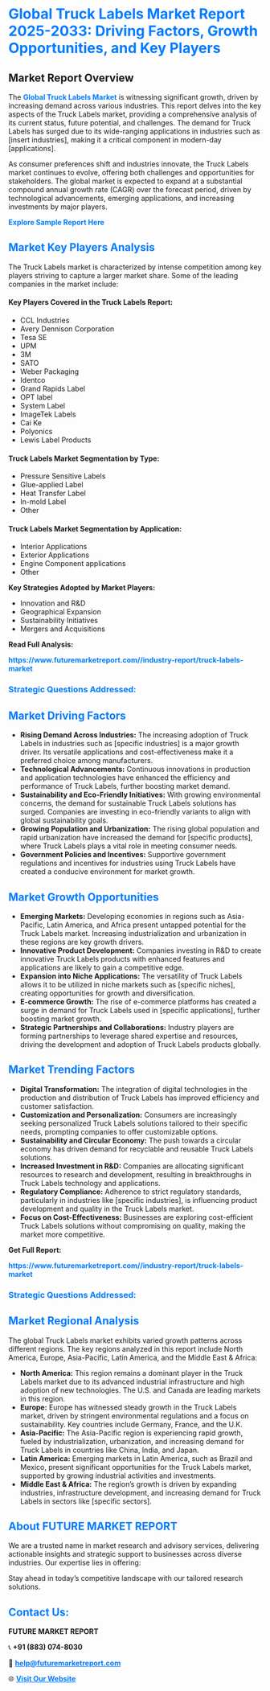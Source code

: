 <h1 style="color: #007BFF;">Global Truck Labels Market Report 2025-2033: Driving Factors, Growth Opportunities, and Key Players</h1>

<section id="overview">
<h2>Market Report Overview</h2>
<p>The <a href="https://www.futuremarketreport.com//industry-report/truck-labels-market" style="color: #007BFF; text-decoration: none;"><strong>Global Truck Labels Market</strong></a> is witnessing significant growth, driven by increasing demand across various industries. This report delves into the key aspects of the Truck Labels market, providing a comprehensive analysis of its current status, future potential, and challenges. The demand for Truck Labels has surged due to its wide-ranging applications in industries such as [insert industries], making it a critical component in modern-day [applications].</p>
<p>As consumer preferences shift and industries innovate, the Truck Labels market continues to evolve, offering both challenges and opportunities for stakeholders. The global market is expected to expand at a substantial compound annual growth rate (CAGR) over the forecast period, driven by technological advancements, emerging applications, and increasing investments by major players.</p>
</section>

<section id="overview">
<p><a href="https://www.futuremarketreport.com//request-sample/reportId=48538" style="color: #007BFF; text-decoration: none;"><strong>Explore Sample Report Here</strong></a></p>
</section>

<section id="key-players">
<h2 style="color: #007BFF;">Market Key Players Analysis</h2>
<p>The Truck Labels market is characterized by intense competition among key players striving to capture a larger market share. Some of the leading companies in the market include:</p>
<h4>Key Players Covered in the Truck Labels Report:</h4>
<ul><li>CCL Industries</li><li>Avery Dennison Corporation</li><li>Tesa SE</li><li>UPM</li><li>3M</li><li>SATO</li><li>Weber Packaging</li><li>Identco</li><li>Grand Rapids Label</li><li>OPT label</li><li>System Label</li><li>ImageTek Labels</li><li>Cai Ke</li><li>Polyonics</li><li>Lewis Label Products</li></ul>
<h4>Truck Labels Market Segmentation by Type:</h4>
<ul><li>Pressure Sensitive Labels</li><li>Glue-applied Label</li><li>Heat Transfer Label</li><li>In-mold Label</li><li>Other</li></ul>

<h4>Truck Labels Market Segmentation by Application:</h4>
<ul><li>Interior Applications</li><li>Exterior Applications</li><li>Engine Component applications</li><li>Other</li></ul>
<p><strong>Key Strategies Adopted by Market Players:</strong></p>
<ul>
<li>Innovation and R&D</li>
<li>Geographical Expansion</li>
<li>Sustainability Initiatives</li>
<li>Mergers and Acquisitions</li>
</ul>
</section>

<section>
<p><strong>Read Full Analysis: </strong></p><a href="https://www.futuremarketreport.com//industry-report/truck-labels-market" style="color: #007BFF; text-decoration: none;"><strong>https://www.futuremarketreport.com//industry-report/truck-labels-market</strong></a>
<h3 style="color: #007BFF;">Strategic Questions Addressed:</h3>
</section>

<section id="driving-factors">
<h2 style="color: #007BFF;">Market Driving Factors</h2>
<ul>
<li><strong>Rising Demand Across Industries:</strong> The increasing adoption of Truck Labels in industries such as [specific industries] is a major growth driver. Its versatile applications and cost-effectiveness make it a preferred choice among manufacturers.</li>
<li><strong>Technological Advancements:</strong> Continuous innovations in production and application technologies have enhanced the efficiency and performance of Truck Labels, further boosting market demand.</li>
<li><strong>Sustainability and Eco-Friendly Initiatives:</strong> With growing environmental concerns, the demand for sustainable Truck Labels solutions has surged. Companies are investing in eco-friendly variants to align with global sustainability goals.</li>
<li><strong>Growing Population and Urbanization:</strong> The rising global population and rapid urbanization have increased the demand for [specific products], where Truck Labels plays a vital role in meeting consumer needs.</li>
<li><strong>Government Policies and Incentives:</strong> Supportive government regulations and incentives for industries using Truck Labels have created a conducive environment for market growth.</li>
</ul>
</section>

<section id="growth-opportunities">
<h2 style="color: #007BFF;">Market Growth Opportunities</h2>
<ul>
<li><strong>Emerging Markets:</strong> Developing economies in regions such as Asia-Pacific, Latin America, and Africa present untapped potential for the Truck Labels market. Increasing industrialization and urbanization in these regions are key growth drivers.</li>
<li><strong>Innovative Product Development:</strong> Companies investing in R&D to create innovative Truck Labels products with enhanced features and applications are likely to gain a competitive edge.</li>
<li><strong>Expansion into Niche Applications:</strong> The versatility of Truck Labels allows it to be utilized in niche markets such as [specific niches], creating opportunities for growth and diversification.</li>
<li><strong>E-commerce Growth:</strong> The rise of e-commerce platforms has created a surge in demand for Truck Labels used in [specific applications], further boosting market growth.</li>
<li><strong>Strategic Partnerships and Collaborations:</strong> Industry players are forming partnerships to leverage shared expertise and resources, driving the development and adoption of Truck Labels products globally.</li>
</ul>
</section>

<section id="trending-factors">
<h2 style="color: #007BFF;">Market Trending Factors</h2>
<ul>
<li><strong>Digital Transformation:</strong> The integration of digital technologies in the production and distribution of Truck Labels has improved efficiency and customer satisfaction.</li>
<li><strong>Customization and Personalization:</strong> Consumers are increasingly seeking personalized Truck Labels solutions tailored to their specific needs, prompting companies to offer customizable options.</li>
<li><strong>Sustainability and Circular Economy:</strong> The push towards a circular economy has driven demand for recyclable and reusable Truck Labels solutions.</li>
<li><strong>Increased Investment in R&D:</strong> Companies are allocating significant resources to research and development, resulting in breakthroughs in Truck Labels technology and applications.</li>
<li><strong>Regulatory Compliance:</strong> Adherence to strict regulatory standards, particularly in industries like [specific industries], is influencing product development and quality in the Truck Labels market.</li>
<li><strong>Focus on Cost-Effectiveness:</strong> Businesses are exploring cost-efficient Truck Labels solutions without compromising on quality, making the market more competitive.</li>
</ul>
</section>

<section>
<p><strong>Get Full Report: </strong></p><a href="https://www.futuremarketreport.com//industry-report/truck-labels-market" style="color: #007BFF; text-decoration: none;"><strong>https://www.futuremarketreport.com//industry-report/truck-labels-market</strong></a>
<h3 style="color: #007BFF;">Strategic Questions Addressed:</h3>
</section>


<section id="regional-analysis">
<h2 style="color: #007BFF;">Market Regional Analysis</h2>
<p>The global Truck Labels market exhibits varied growth patterns across different regions. The key regions analyzed in this report include North America, Europe, Asia-Pacific, Latin America, and the Middle East & Africa:</p>
<ul>
<li><strong>North America:</strong> This region remains a dominant player in the Truck Labels market due to its advanced industrial infrastructure and high adoption of new technologies. The U.S. and Canada are leading markets in this region.</li>
<li><strong>Europe:</strong> Europe has witnessed steady growth in the Truck Labels market, driven by stringent environmental regulations and a focus on sustainability. Key countries include Germany, France, and the U.K.</li>
<li><strong>Asia-Pacific:</strong> The Asia-Pacific region is experiencing rapid growth, fueled by industrialization, urbanization, and increasing demand for Truck Labels in countries like China, India, and Japan.</li>
<li><strong>Latin America:</strong> Emerging markets in Latin America, such as Brazil and Mexico, present significant opportunities for the Truck Labels market, supported by growing industrial activities and investments.</li>
<li><strong>Middle East & Africa:</strong> The region’s growth is driven by expanding industries, infrastructure development, and increasing demand for Truck Labels in sectors like [specific sectors].</li>
</ul>
</section>

<footer>
<h2 style="color: #007BFF;">About FUTURE MARKET REPORT</h2>
<p>We are a trusted name in market research and advisory services, delivering actionable insights and strategic support to businesses across diverse industries. Our expertise lies in offering:</p>

<p>Stay ahead in today’s competitive landscape with our tailored research solutions.</p>

<h2 style="color: #007BFF;">Contact Us:</h2>
<p><strong>FUTURE MARKET REPORT</strong></p>
<p>📞 <strong>+91 (883) 074-8030</strong></p>
<p>📧 <strong><a href="mailto:help@futuremarketreport.com" style="color: #007BFF;">help@futuremarketreport.com</a></strong></p>
<p>🌐 <strong><a href="https://www.futuremarketreport.com/" style="color: #007BFF;">Visit Our Website</a></strong></p>
</footer>